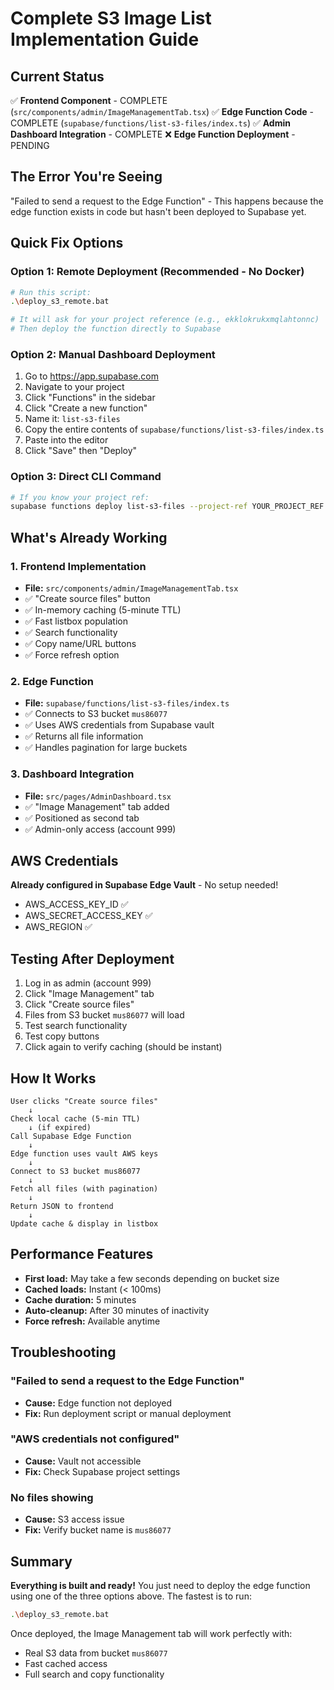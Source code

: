 # Complete S3 Image List Implementation Guide

## Current Status
✅ **Frontend Component** - COMPLETE (`src/components/admin/ImageManagementTab.tsx`)
✅ **Edge Function Code** - COMPLETE (`supabase/functions/list-s3-files/index.ts`)
✅ **Admin Dashboard Integration** - COMPLETE
❌ **Edge Function Deployment** - PENDING

## The Error You're Seeing
"Failed to send a request to the Edge Function" - This happens because the edge function exists in code but hasn't been deployed to Supabase yet.

## Quick Fix Options

### Option 1: Remote Deployment (Recommended - No Docker)
```bash
# Run this script:
.\deploy_s3_remote.bat

# It will ask for your project reference (e.g., ekklokrukxmqlahtonnc)
# Then deploy the function directly to Supabase
```

### Option 2: Manual Dashboard Deployment
1. Go to https://app.supabase.com
2. Navigate to your project
3. Click "Functions" in the sidebar
4. Click "Create a new function"
5. Name it: `list-s3-files`
6. Copy the entire contents of `supabase/functions/list-s3-files/index.ts`
7. Paste into the editor
8. Click "Save" then "Deploy"

### Option 3: Direct CLI Command
```bash
# If you know your project ref:
supabase functions deploy list-s3-files --project-ref YOUR_PROJECT_REF --no-verify-jwt
```

## What's Already Working

### 1. Frontend Implementation
- **File:** `src/components/admin/ImageManagementTab.tsx`
- ✅ "Create source files" button
- ✅ In-memory caching (5-minute TTL)
- ✅ Fast listbox population
- ✅ Search functionality
- ✅ Copy name/URL buttons
- ✅ Force refresh option

### 2. Edge Function
- **File:** `supabase/functions/list-s3-files/index.ts`
- ✅ Connects to S3 bucket `mus86077`
- ✅ Uses AWS credentials from Supabase vault
- ✅ Returns all file information
- ✅ Handles pagination for large buckets

### 3. Dashboard Integration
- **File:** `src/pages/AdminDashboard.tsx`
- ✅ "Image Management" tab added
- ✅ Positioned as second tab
- ✅ Admin-only access (account 999)

## AWS Credentials
**Already configured in Supabase Edge Vault** - No setup needed!
- AWS_ACCESS_KEY_ID ✅
- AWS_SECRET_ACCESS_KEY ✅
- AWS_REGION ✅

## Testing After Deployment

1. Log in as admin (account 999)
2. Click "Image Management" tab
3. Click "Create source files"
4. Files from S3 bucket `mus86077` will load
5. Test search functionality
6. Test copy buttons
7. Click again to verify caching (should be instant)

## How It Works

```
User clicks "Create source files"
    ↓
Check local cache (5-min TTL)
    ↓ (if expired)
Call Supabase Edge Function
    ↓
Edge function uses vault AWS keys
    ↓
Connect to S3 bucket mus86077
    ↓
Fetch all files (with pagination)
    ↓
Return JSON to frontend
    ↓
Update cache & display in listbox
```

## Performance Features
- **First load:** May take a few seconds depending on bucket size
- **Cached loads:** Instant (< 100ms)
- **Cache duration:** 5 minutes
- **Auto-cleanup:** After 30 minutes of inactivity
- **Force refresh:** Available anytime

## Troubleshooting

### "Failed to send a request to the Edge Function"
- **Cause:** Edge function not deployed
- **Fix:** Run deployment script or manual deployment

### "AWS credentials not configured"
- **Cause:** Vault not accessible
- **Fix:** Check Supabase project settings

### No files showing
- **Cause:** S3 access issue
- **Fix:** Verify bucket name is `mus86077`

## Summary

**Everything is built and ready!** You just need to deploy the edge function using one of the three options above. The fastest is to run:

```bash
.\deploy_s3_remote.bat
```

Once deployed, the Image Management tab will work perfectly with:
- Real S3 data from bucket `mus86077`
- Fast cached access
- Full search and copy functionality
